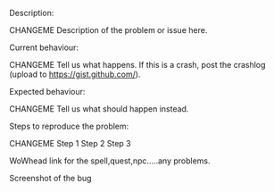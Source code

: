 Description:

CHANGEME Description of the problem or issue here.

Current behaviour:

CHANGEME Tell us what happens. If this is a crash, post the crashlog (upload to https://gist.github.com/).

Expected behaviour:

CHANGEME Tell us what should happen instead.

Steps to reproduce the problem:

CHANGEME Step 1
Step 2
Step 3

WoWhead link for the spell,quest,npc.....any problems.



Screenshot of the bug
